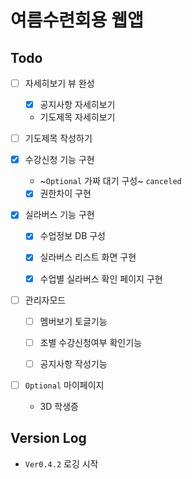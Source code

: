 # 여름수련회용 웹앱

## Todo

- [ ] 자세히보기 뷰 완성

  - [x] 공지사항 자세히보기

  - 기도제목 자세히보기

- [ ] 기도제목 작성하기

- [x] 수강신청 기능 구현

  - ~`Optional` 가짜 대기 구성~ `canceled`

  - [x] 권한차이 구현

- [x] 실라버스 기능 구현

  - [x] 수업정보 DB 구성

  - [x] 실라버스 리스트 화면 구현

  - [x] 수업별 실라버스 확인 페이지 구현

- [ ] 관리자모드

  - [ ] 멤버보기 토글기능

  - [ ] 조별 수강신청여부 확인기능

  - [ ] 공지사항 작성기능

- [ ] `Optional` 마이페이지

  - 3D 학생증

## Version Log

- `Ver0.4.2` 로깅 시작
